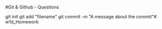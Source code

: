 #Git & Github - Questions

git init
git add "filename"
git commit -m "A message about the commit"# w1d_Homework
